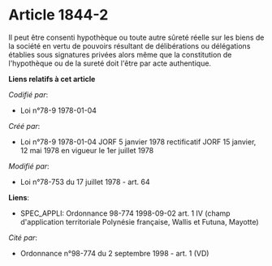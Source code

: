 # Article 1844-2

Il peut être consenti hypothèque ou toute autre sûreté réelle sur les biens de la société en vertu de pouvoirs résultant de
délibérations ou délégations établies sous signatures privées alors même que la constitution de l'hypothèque ou de la sureté
doit l'être par acte authentique.

**Liens relatifs à cet article**

_Codifié par_:

  - Loi n°78-9 1978-01-04

_Créé par_:

  - Loi n°78-9 1978-01-04 JORF 5 janvier 1978 rectificatif JORF 15 janvier, 12 mai 1978 en vigueur le 1er juillet 1978

_Modifié par_:

  - Loi n°78-753 du 17 juillet 1978 - art. 64

**Liens**:

  - SPEC_APPLI: Ordonnance 98-774 1998-09-02 art. 1 IV (champ d'application territoriale Polynésie française, Wallis et Futuna, Mayotte)

_Cité par_:

  - Ordonnance n°98-774 du 2 septembre 1998 - art. 1 (VD)
